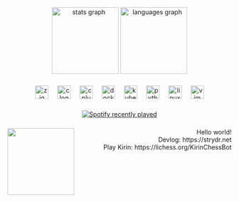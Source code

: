 <div align="center">
  <img src="https://github-readme-stats.vercel.app/api?username=strvdr&hide_title=true&hide_rank=true&show_icons=true&include_all_commits=true&count_private=true&disable_animations=false&theme=tokyonight&locale=en&hide_border=false&custom_title=Stats" height="150" alt="stats graph"  />
  <img src="https://github-readme-stats.vercel.app/api/top-langs?username=strvdr&locale=en&hide_title=false&layout=compact&card_width=320&langs_count=5&theme=tokyonight&hide_border=false" height="150" alt="languages graph"  />
</div>

###

<div align="center">
  <img src="https://cdn.jsdelivr.net/gh/devicons/devicon/icons/zig/zig-original.svg" height="30" alt="zig logo"  />
  <img width="12" />
  <img src="https://cdn.jsdelivr.net/gh/devicons/devicon/icons/c/c-original.svg" height="30" alt="c logo"  />
  <img width="12" />
  <img src="https://cdn.jsdelivr.net/gh/devicons/devicon/icons/cplusplus/cplusplus-original.svg" height="30" alt="cplusplus logo"  />
  <img width="12" />
  <img src="https://cdn.jsdelivr.net/gh/devicons/devicon/icons/docker/docker-original.svg" height="30" alt="docker logo"  />
  <img width="12" />
  <img src="https://cdn.jsdelivr.net/gh/devicons/devicon/icons/kubernetes/kubernetes-plain.svg" height="30" alt="kubernetes logo"  />
  <img width="12" />
  <img src="https://cdn.jsdelivr.net/gh/devicons/devicon/icons/python/python-original.svg" height="30" alt="python logo"  />
  <img width="12" />
  <img src="https://cdn.jsdelivr.net/gh/devicons/devicon/icons/linux/linux-original.svg" height="30" alt="linux logo"  />
  <img width="12" />
  <img src="https://cdn.jsdelivr.net/gh/devicons/devicon/icons/vim/vim-original.svg" height="30" alt="vim logo"  />
</div>

###

<div align="center">
  <a href="https://open.spotify.com/user/9tvqtt0jbhec4u1q3hi0e6l3d">
    <img src="https://spotify-recently-played-readme.vercel.app/api?user=9tvqtt0jbhec4u1q3hi0e6l3d&count=5" alt="Spotify recently played"  />
  </a>
</div>

###

<img align="left" height="150" src="https://media.tenor.com/k5fFzWKJIKkAAAAi/cute-nezuko.gif"  />

###

<p align="right">Hello world! <br>Devlog: https://strydr.net<br>Play Kirin: https://lichess.org/KirinChessBot</p>

###
